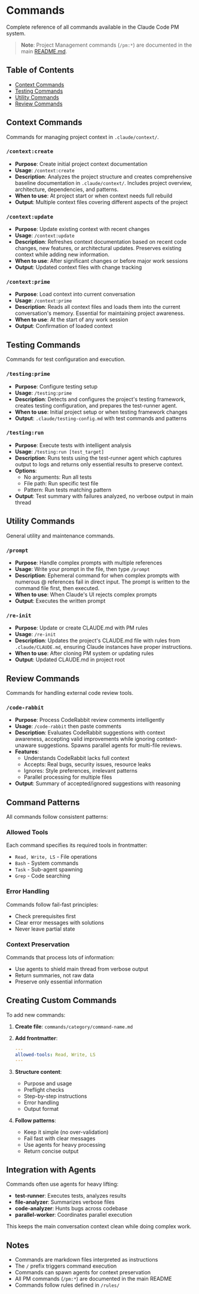 # Commands

Complete reference of all commands available in the Claude Code PM system.

> **Note**: Project Management commands (`/pm:*`) are documented in the main [README.md](README.md#command-reference).

## Table of Contents

- [Context Commands](#context-commands)
- [Testing Commands](#testing-commands)
- [Utility Commands](#utility-commands)
- [Review Commands](#review-commands)

## Context Commands

Commands for managing project context in `.claude/context/`.

### `/context:create`

- **Purpose**: Create initial project context documentation
- **Usage**: `/context:create`
- **Description**: Analyzes the project structure and creates comprehensive baseline documentation in `.claude/context/`. Includes project overview, architecture, dependencies, and patterns.
- **When to use**: At project start or when context needs full rebuild
- **Output**: Multiple context files covering different aspects of the project

### `/context:update`

- **Purpose**: Update existing context with recent changes
- **Usage**: `/context:update`
- **Description**: Refreshes context documentation based on recent code changes, new features, or architectural updates. Preserves existing context while adding new information.
- **When to use**: After significant changes or before major work sessions
- **Output**: Updated context files with change tracking

### `/context:prime`

- **Purpose**: Load context into current conversation
- **Usage**: `/context:prime`
- **Description**: Reads all context files and loads them into the current conversation's memory. Essential for maintaining project awareness.
- **When to use**: At the start of any work session
- **Output**: Confirmation of loaded context

## Testing Commands

Commands for test configuration and execution.

### `/testing:prime`

- **Purpose**: Configure testing setup
- **Usage**: `/testing:prime`
- **Description**: Detects and configures the project's testing framework, creates testing configuration, and prepares the test-runner agent.
- **When to use**: Initial project setup or when testing framework changes
- **Output**: `.claude/testing-config.md` with test commands and patterns

### `/testing:run`

- **Purpose**: Execute tests with intelligent analysis
- **Usage**: `/testing:run [test_target]`
- **Description**: Runs tests using the test-runner agent which captures output to logs and returns only essential results to preserve context.
- **Options**:
  - No arguments: Run all tests
  - File path: Run specific test file
  - Pattern: Run tests matching pattern
- **Output**: Test summary with failures analyzed, no verbose output in main thread

## Utility Commands

General utility and maintenance commands.

### `/prompt`

- **Purpose**: Handle complex prompts with multiple references
- **Usage**: Write your prompt in the file, then type `/prompt`
- **Description**: Ephemeral command for when complex prompts with numerous @ references fail in direct input. The prompt is written to the command file first, then executed.
- **When to use**: When Claude's UI rejects complex prompts
- **Output**: Executes the written prompt

### `/re-init`

- **Purpose**: Update or create CLAUDE.md with PM rules
- **Usage**: `/re-init`
- **Description**: Updates the project's CLAUDE.md file with rules from `.claude/CLAUDE.md`, ensuring Claude instances have proper instructions.
- **When to use**: After cloning PM system or updating rules
- **Output**: Updated CLAUDE.md in project root

## Review Commands

Commands for handling external code review tools.

### `/code-rabbit`

- **Purpose**: Process CodeRabbit review comments intelligently
- **Usage**: `/code-rabbit` then paste comments
- **Description**: Evaluates CodeRabbit suggestions with context awareness, accepting valid improvements while ignoring context-unaware suggestions. Spawns parallel agents for multi-file reviews.
- **Features**:
  - Understands CodeRabbit lacks full context
  - Accepts: Real bugs, security issues, resource leaks
  - Ignores: Style preferences, irrelevant patterns
  - Parallel processing for multiple files
- **Output**: Summary of accepted/ignored suggestions with reasoning

## Command Patterns

All commands follow consistent patterns:

### Allowed Tools

Each command specifies its required tools in frontmatter:

- `Read, Write, LS` - File operations
- `Bash` - System commands
- `Task` - Sub-agent spawning
- `Grep` - Code searching

### Error Handling

Commands follow fail-fast principles:

- Check prerequisites first
- Clear error messages with solutions
- Never leave partial state

### Context Preservation

Commands that process lots of information:

- Use agents to shield main thread from verbose output
- Return summaries, not raw data
- Preserve only essential information

## Creating Custom Commands

To add new commands:

1. **Create file**: `commands/category/command-name.md`
2. **Add frontmatter**:
   ```yaml
   ---
   allowed-tools: Read, Write, LS
   ---
   ```
3. **Structure content**:
   - Purpose and usage
   - Preflight checks
   - Step-by-step instructions
   - Error handling
   - Output format

4. **Follow patterns**:
   - Keep it simple (no over-validation)
   - Fail fast with clear messages
   - Use agents for heavy processing
   - Return concise output

## Integration with Agents

Commands often use agents for heavy lifting:

- **test-runner**: Executes tests, analyzes results
- **file-analyzer**: Summarizes verbose files
- **code-analyzer**: Hunts bugs across codebase
- **parallel-worker**: Coordinates parallel execution

This keeps the main conversation context clean while doing complex work.

## Notes

- Commands are markdown files interpreted as instructions
- The `/` prefix triggers command execution
- Commands can spawn agents for context preservation
- All PM commands (`/pm:*`) are documented in the main README
- Commands follow rules defined in `/rules/`
